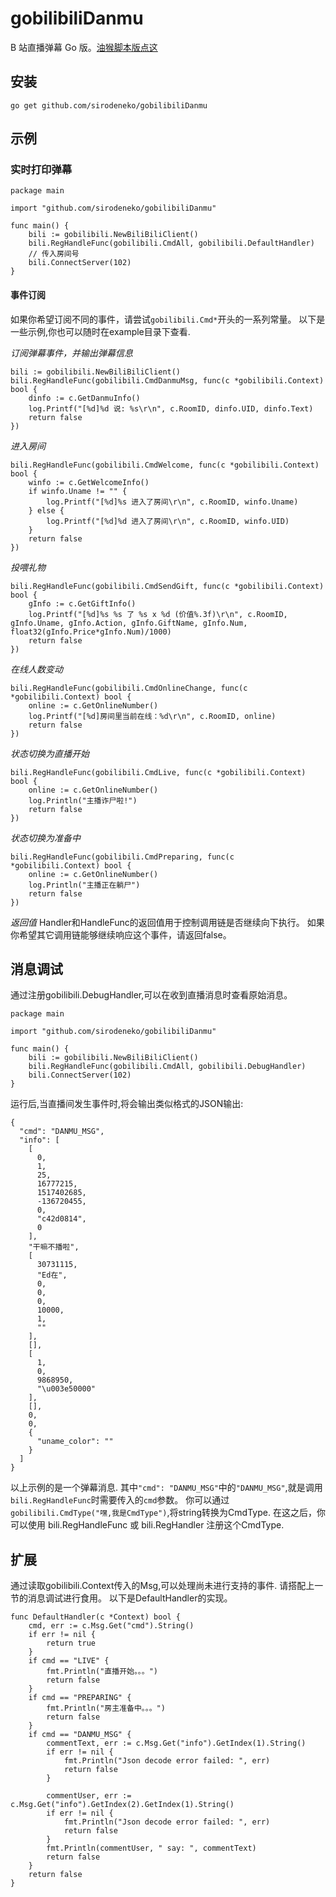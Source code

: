# gobilibiliDanmu

B 站直播弹幕 Go 版。[油猴脚本版点这](https://github.com/sirodeneko/jsbilibiliDanmu)  

## 安装
```
go get github.com/sirodeneko/gobilibiliDanmu
``` 
## 示例

### 实时打印弹幕

```
package main

import "github.com/sirodeneko/gobilibiliDanmu"

func main() {
	bili := gobilibili.NewBiliBiliClient()
	bili.RegHandleFunc(gobilibili.CmdAll, gobilibili.DefaultHandler)
	// 传入房间号
	bili.ConnectServer(102)
}
```
#### 事件订阅
如果你希望订阅不同的事件，请尝试`gobilibili.Cmd*`开头的一系列常量。
以下是一些示例,你也可以随时在example目录下查看.


*订阅弹幕事件，并输出弹幕信息*

```
bili := gobilibili.NewBiliBiliClient()
bili.RegHandleFunc(gobilibili.CmdDanmuMsg, func(c *gobilibili.Context) bool {
	dinfo := c.GetDanmuInfo()
	log.Printf("[%d]%d 说: %s\r\n", c.RoomID, dinfo.UID, dinfo.Text)
	return false
})
```

*进入房间*

```
bili.RegHandleFunc(gobilibili.CmdWelcome, func(c *gobilibili.Context) bool {
	winfo := c.GetWelcomeInfo()
	if winfo.Uname != "" {
		log.Printf("[%d]%s 进入了房间\r\n", c.RoomID, winfo.Uname)
	} else {
		log.Printf("[%d]%d 进入了房间\r\n", c.RoomID, winfo.UID)
	}
	return false
})
```
*投喂礼物*

```
bili.RegHandleFunc(gobilibili.CmdSendGift, func(c *gobilibili.Context) bool {
	gInfo := c.GetGiftInfo()
	log.Printf("[%d]%s %s 了 %s x %d (价值%.3f)\r\n", c.RoomID, gInfo.Uname, gInfo.Action, gInfo.GiftName, gInfo.Num, float32(gInfo.Price*gInfo.Num)/1000)
	return false
})
```
*在线人数变动*

```
bili.RegHandleFunc(gobilibili.CmdOnlineChange, func(c *gobilibili.Context) bool {
	online := c.GetOnlineNumber()
	log.Printf("[%d]房间里当前在线：%d\r\n", c.RoomID, online)
	return false
})
```
*状态切换为直播开始*

```
bili.RegHandleFunc(gobilibili.CmdLive, func(c *gobilibili.Context) bool {
	online := c.GetOnlineNumber()
	log.Println("主播诈尸啦!")
	return false
})
```
*状态切换为准备中*

```
bili.RegHandleFunc(gobilibili.CmdPreparing, func(c *gobilibili.Context) bool {
	online := c.GetOnlineNumber()
	log.Println("主播正在躺尸")
	return false
})
```
*返回值*
Handler和HandleFunc的返回值用于控制调用链是否继续向下执行。 
如果你希望其它调用链能够继续响应这个事件，请返回false。

## 消息调试
通过注册gobilibili.DebugHandler,可以在收到直播消息时查看原始消息。

```
package main

import "github.com/sirodeneko/gobilibiliDanmu"

func main() {
	bili := gobilibili.NewBiliBiliClient()
	bili.RegHandleFunc(gobilibili.CmdAll, gobilibili.DebugHandler)
	bili.ConnectServer(102)
}
```
运行后,当直播间发生事件时,将会输出类似格式的JSON输出:

```
{
  "cmd": "DANMU_MSG",
  "info": [
    [
      0,
      1,
      25,
      16777215,
      1517402685,
      -136720455,
      0,
      "c42d0814",
      0
    ],
    "干嘛不播啦",
    [
      30731115,
      "Ed在",
      0,
      0,
      0,
      10000,
      1,
      ""
    ],
    [],
    [
      1,
      0,
      9868950,
      "\u003e50000"
    ],
    [],
    0,
    0,
    {
      "uname_color": ""
    }
  ]
}
```
以上示例的是一个弹幕消息.
其中`"cmd": "DANMU_MSG"`中的`"DANMU_MSG"`,就是调用`bili.RegHandleFunc`时需要传入的`cmd`参数。
你可以通过`gobilibili.CmdType("嘿,我是CmdType")`,将string转换为CmdType.
在这之后，你可以使用 bili.RegHandleFunc 或 bili.RegHandler 注册这个CmdType.

## 扩展
通过读取gobilibili.Context传入的Msg,可以处理尚未进行支持的事件.
请搭配上一节的消息调试进行食用。
以下是DefaultHandler的实现。

```
func DefaultHandler(c *Context) bool {
	cmd, err := c.Msg.Get("cmd").String()
	if err != nil {
		return true
	}
	if cmd == "LIVE" {
		fmt.Println("直播开始。。。")
		return false
	}
	if cmd == "PREPARING" {
		fmt.Println("房主准备中。。。")
		return false
	}
	if cmd == "DANMU_MSG" {
		commentText, err := c.Msg.Get("info").GetIndex(1).String()
		if err != nil {
			fmt.Println("Json decode error failed: ", err)
			return false
		}

		commentUser, err := c.Msg.Get("info").GetIndex(2).GetIndex(1).String()
		if err != nil {
			fmt.Println("Json decode error failed: ", err)
			return false
		}
		fmt.Println(commentUser, " say: ", commentText)
		return false
	}
	return false
}
```






